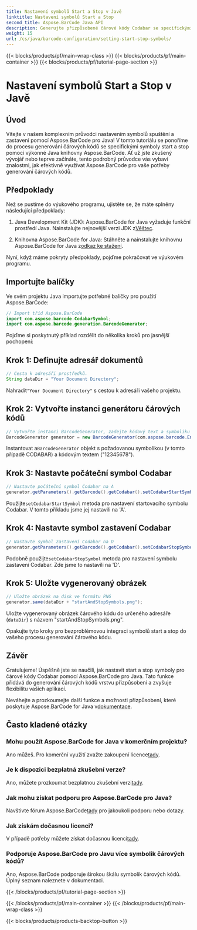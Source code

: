 ```yaml
---
title: Nastavení symbolů Start a Stop v Javě
linktitle: Nastavení symbolů Start a Stop
second_title: Aspose.BarCode Java API
description: Generujte přizpůsobené čárové kódy Codabar se specifickými symboly začátku a konce v Javě pomocí Aspose.BarCode. Postupujte podle našeho podrobného průvodce pro bezproblémovou integraci.
weight: 15
url: /cs/java/barcode-configuration/setting-start-stop-symbols/
---
```


{{< blocks/products/pf/main-wrap-class >}}
{{< blocks/products/pf/main-container >}}
{{< blocks/products/pf/tutorial-page-section >}}

# Nastavení symbolů Start a Stop v Javě


## Úvod

Vítejte v našem komplexním průvodci nastavením symbolů spuštění a zastavení pomocí Aspose.BarCode pro Java! V tomto tutoriálu se ponoříme do procesu generování čárových kódů se specifickými symboly start a stop pomocí výkonné Java knihovny Aspose.BarCode. Ať už jste zkušený vývojář nebo teprve začínáte, tento podrobný průvodce vás vybaví znalostmi, jak efektivně využívat Aspose.BarCode pro vaše potřeby generování čárových kódů.

## Předpoklady

Než se pustíme do výukového programu, ujistěte se, že máte splněny následující předpoklady:

1.  Java Development Kit (JDK): Aspose.BarCode for Java vyžaduje funkční prostředí Java. Nainstalujte nejnovější verzi JDK z[Věštec](https://www.oracle.com/java/technologies/javase-downloads.html).

2.  Knihovna Aspose.BarCode for Java: Stáhněte a nainstalujte knihovnu Aspose.BarCode for Java z[odkaz ke stažení](https://releases.aspose.com/barcode/java/).

Nyní, když máme pokryty předpoklady, pojďme pokračovat ve výukovém programu.

## Importujte balíčky

Ve svém projektu Java importujte potřebné balíčky pro použití Aspose.BarCode:

```java
// Import tříd Aspose.BarCode
import com.aspose.barcode.CodabarSymbol;
import com.aspose.barcode.generation.BarcodeGenerator;
```

Pojďme si poskytnutý příklad rozdělit do několika kroků pro jasnější pochopení:

## Krok 1: Definujte adresář dokumentů

```java
// Cesta k adresáři prostředků.
String dataDir = "Your Document Directory";
```

 Nahradit`"Your Document Directory"` s cestou k adresáři vašeho projektu.

## Krok 2: Vytvořte instanci generátoru čárových kódů

```java
// Vytvořte instanci BarcodeGenerator, zadejte kódový text a symboliku v konstruktoru
BarcodeGenerator generator = new BarcodeGenerator(com.aspose.barcode.EncodeTypes.CODABAR, "12345678");
```

 Instantovat a`BarcodeGenerator` objekt s požadovanou symbolikou (v tomto případě CODABAR) a kódovým textem ("12345678").

## Krok 3: Nastavte počáteční symbol Codabar

```java
// Nastavte počáteční symbol Codabar na A
generator.getParameters().getBarcode().getCodabar().setCodabarStartSymbol(CodabarSymbol.A);
```

 Použijte`setCodabarStartSymbol` metoda pro nastavení startovacího symbolu Codabar. V tomto příkladu jsme jej nastavili na 'A'.

## Krok 4: Nastavte symbol zastavení Codabar

```java
// Nastavte symbol zastavení Codabar na D
generator.getParameters().getBarcode().getCodabar().setCodabarStopSymbol(CodabarSymbol.D);
```

 Podobně použijte`setCodabarStopSymbol` metoda pro nastavení symbolu zastavení Codabar. Zde jsme to nastavili na 'D'.

## Krok 5: Uložte vygenerovaný obrázek

```java
// Uložte obrázek na disk ve formátu PNG
generator.save(dataDir + "startAndStopSymbols.png");
```

Uložte vygenerovaný obrázek čárového kódu do určeného adresáře (`dataDir`) s názvem "startAndStopSymbols.png".

Opakujte tyto kroky pro bezproblémovou integraci symbolů start a stop do vašeho procesu generování čárového kódu.

## Závěr

Gratulujeme! Úspěšně jste se naučili, jak nastavit start a stop symboly pro čárové kódy Codabar pomocí Aspose.BarCode pro Java. Tato funkce přidává do generování čárových kódů vrstvu přizpůsobení a zvyšuje flexibilitu vašich aplikací.

 Neváhejte a prozkoumejte další funkce a možnosti přizpůsobení, které poskytuje Aspose.BarCode for Java v[dokumentace](https://reference.aspose.com/barcode/java/).

## Často kladené otázky

### Mohu použít Aspose.BarCode for Java v komerčním projektu?
 Ano můžeš. Pro komerční využití zvažte zakoupení licence[tady](https://purchase.aspose.com/buy).

### Je k dispozici bezplatná zkušební verze?
 Ano, můžete prozkoumat bezplatnou zkušební verzi[tady](https://releases.aspose.com/).

### Jak mohu získat podporu pro Aspose.BarCode pro Java?
 Navštivte fórum Aspose.BarCode[tady](https://forum.aspose.com/c/barcode/13) pro jakoukoli podporu nebo dotazy.

### Jak získám dočasnou licenci?
 V případě potřeby můžete získat dočasnou licenci[tady](https://purchase.aspose.com/temporary-license/).

### Podporuje Aspose.BarCode pro Javu více symbolik čárových kódů?
Ano, Aspose.BarCode podporuje širokou škálu symbolik čárových kódů. Úplný seznam naleznete v dokumentaci.


{{< /blocks/products/pf/tutorial-page-section >}}

{{< /blocks/products/pf/main-container >}}
{{< /blocks/products/pf/main-wrap-class >}}

{{< blocks/products/products-backtop-button >}}

